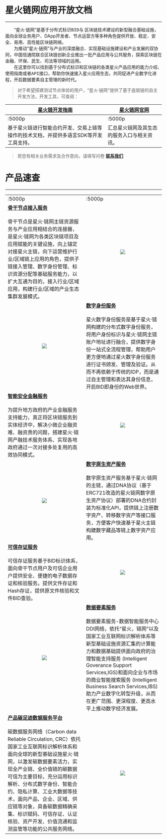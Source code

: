 # **星火链网应用开放文档**

---

&ensp;&ensp;&ensp;&ensp;“星火·链网”是基于<kbd>分布式标识BID</kbd>与 <kbd>区块链</kbd>技术建设的新型融合基础设施，面向全球业务用户、DApp开发者、节点运营方等多种角色提供开放、稳定、安全、易用、高性能区块链网络。</br>
​&ensp;&ensp;&ensp;&ensp;为推动“星火·链网”与产业的深度融合、实现基础设施建设和产业发展的双协同，中国信通院联合区块链创新企业推出一批产品应用与公共服务，探索区块链在金融、环保、民生、司法等领域的运用。</br>
​&ensp;&ensp;&ensp;&ensp;在这里你可以找到基于分布式标识和区块链的各类星火产品应用的<kbd>能力介绍</kbd>、<kbd>使用指南</kbd>或者<kbd>API接口</kbd>，帮助你快速接入星火应用生态，共同促进产业数字化进程，开启数据要素自主管理的新时代。</br>

> 对于希望搭建测试节点体验的用户，“星火·链网”提供了基于底层链的自主开发方法，开发工具，可查阅：

| **[星火链开发指南](https://bif-doc.readthedocs.io/zh_CN/2.0.0/)** | &nbsp;**[星火链网官网](https://bitfactory.cn/)** |
| ---------------------------------------------------------- | ------------------------------------------ |
| :5000p                                                     | :5000p                                     |
| 基于星火链进行智能合约开发、交易上链等操作的技术文档，并提供多语言SDK等开发工具支持。               | 汇总星火链网及其生态的服务入口与相关资讯。                      |

> 若您有相关业务需求及合作意向，请填写问卷 **[联系我们](https://fs80.cn/ultycz)** 

# 产品速查

---

|                                                                                                                                                                                                                                                                                  |                                                                                                                                                                                                                                                                                        |
|:-------------------------------------------------------------------------------------------------------------------------------------------------------------------------------------------------------------------------------------------------------------------------------- | -------------------------------------------------------------------------------------------------------------------------------------------------------------------------------------------------------------------------------------------------------------------------------------- |
| :5000p                                                                                                                                                                                                                                                                           | :5000p                                                                                                                                                                                                                                                                                 |
| **[骨干节点接入服务](https://bj-baas.bitfactory.cn/)**<br/><br/>骨干节点是星火·链网主链资源服务与产业应用相结合的连接器，是星火·链网为各类区块链项目及应用赋能的关键设施，向上锚定对接星火主链，向下运营维护行业/区域链上应用的角色，提供子链接入管理、数字身份管理、标识资源分配等基础服务能力，以扩大互通为目的，接入行业/区域应用，构建行业/区域的产业生态集群发展模式。                                                                 | <center>  <img src="../_media/home_backbone.png">  </center>                                                                                                                                                                                                                             |
| <center>  <img src="../_media/home_id3entry.png">  </center>                                                                                                                                                                                                                       | **[数字身份服务](https://bitfactory.cn/szsf.html)**<br/><br/>星火数字身份服务是基于星火·链网构建的分布式数字身份服务，将用户身份标识与星火·链网主链账户地址进行融合，提供数字身份一站式全流程管理，帮助用户更方便地通过星火数字身份服务进行证书颁发、管理及验证。从而不再依赖于传统的IDP，而是通过自主管理和表达其身份信息，开启BID即身份的Web世界。                                                                               |
| **[智能安全金融服务](https://bitfactory.cn/crfw.html)**<br/><br/>为提升地方政府的产业金融服务支持能力，真正将区块链服务到实体经济中，解决小微企业融资难、融资贵的问题，搭建星火·链网产融技术服务体系、实现各地政府通过一次对接多处复用的高效协同模式。                                                                                                                             | <center>  <img src="../_media/home_isf.png">  </center>                                                                                                                                                                                                                                  |
| <center>  <img src="../_media/home_DNA.png">  </center>                                                                                                                                                                                                                            | **[数字原生资产服务](https://dna.bitfactory.cn/)**<br/><br/>数字原生资产服务基于星火·链网的主链，通过DNA协议（基于ERC721改造的星火链网数字原生资产协议）部署的DNA合约封装为标准化API，提供链上注册数字资产、转移数字资产等接口服务，方便客户快速基于星火主链构建数字藏品等链上数字资产应用。                                                                                                           |
| **[可信存证服务](https://stamp.bitfactory.cn/)**<br/><br/>可信存证服务基于BID标识体系，面向骨干节点用户及可信企业用户提供安全、便捷的电子数据存证和核验服务。提供文件存证和Hash存证，提供原文件核验和文件BID查验。                                                                                                                                            | <center>  <img src="../_media/home_stamp.png">  </center>                                                                                                                                                                                                                                |
| <center>  <img src="../_media/home_DDI.png">  </center>                                                                                                                                                                                                                            | **[数据要素服务](https://bj-ddi.bitfactory.cn/)**<br/><br/>数据要素服务-数据智能服务中心DDI网络，依托“星火，链网”以及国家工业互联网标识解析体系等新型基础设施资源汇集的计算能力和数据基础提供面向政府的治理智能支持服务 (Intelligent Goverance Support Services,IGS)和面向企业与市场的商业智能搜索服务 (Intelligent Business Search Services,IBS)助力产业数字化转型升级，从而在更广范围、更深程度、更高水平上推动数字经济发展。 |
| **[产品碳足迹数据服务平台](https://crc.bitfactory.cn/)**<br/><br/>碳数据服务网络（Carbon data Reliable Circulation, CRC）依托国家工业互联网标识解析体系和面向全球的新型基础设施星火·链网，以激发碳数据要素活力，实现全产业链、全价值链的碳数据可信为主要目标，充分运用标识解析、分布式数字身份、智能合约、隐私计算、工业大数据等技术，面向产品、企业、区域、供应链等对象，具备碳数据精确采集、标识赋码、可信存证、认证核验、资产开发、价值流通和监测监管等功能的公共服务网络。 | <center>  <img src="../_media/home_PDS.png">  </center>                                                                                                                                                                                                                                  |
